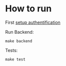 # How to run

First [setup authentification](./authentification.md)

Run Backend:

```shell
make backend
```

Tests:

```shell
make test
```


